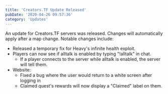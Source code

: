 ```yaml
---
title: 'Creators.TF Update Released'
pubDate: '2020-04-26 09:57:36'
category: 'Updates'
---
```


<p>An update for Creators.TF servers was released. Changes will automatically apply after a map change. Notable changes include:</p>
<ul>
	<li>Released a temporary fix for Heavy's infinite health exploit.</li>
	<li>Players can now see if alltalk is enabled by typing "!alltalk" in chat.
	<ul>
		<li>If a player connects to the server while alltalk is enabled, the server will tell them.</li>
	</ul>
	<li>Website:
		<ul>
			<li>Fixed a bug where the user would return to a white screen after logging in</li>
			<li>Claimed quest's rewards will now display a "Claimed" label on them.</li>
		</ul>
	</li>
